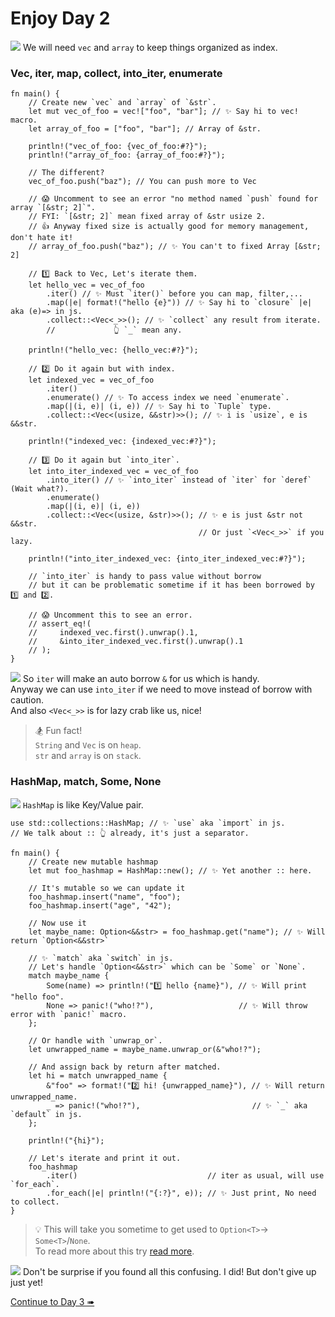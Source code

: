 # Enjoy Day 2

![](/assets/kat.png) We will need `vec` and `array` to keep things organized as index.

### Vec, iter, map, collect, into_iter, enumerate

```rust,editable
fn main() {
    // Create new `vec` and `array` of `&str`.
    let mut vec_of_foo = vec!["foo", "bar"]; // ✨ Say hi to vec! macro.
    let array_of_foo = ["foo", "bar"]; // Array of &str.

    println!("vec_of_foo: {vec_of_foo:#?}");
    println!("array_of_foo: {array_of_foo:#?}");

    // The different?
    vec_of_foo.push("baz"); // You can push more to Vec

    // 😱 Uncomment to see an error "no method named `push` found for array `[&str; 2]`".
    // FYI: `[&str; 2]` mean fixed array of &str usize 2.
    // 👍 Anyway fixed size is actually good for memory management, don't hate it!
    // array_of_foo.push("baz"); // ✨ You can't to fixed Array [&str; 2]

    // 1️⃣ Back to Vec, Let's iterate them.
    let hello_vec = vec_of_foo
        .iter() // ✨ Must `iter()` before you can map, filter,...
        .map(|e| format!("hello {e}")) // ✨ Say hi to `closure` |e| aka (e)=> in js.
        .collect::<Vec<_>>(); // ✨ `collect` any result from iterate.
        //             👆 `_` mean any.

    println!("hello_vec: {hello_vec:#?}");

    // 2️⃣ Do it again but with index.
    let indexed_vec = vec_of_foo
        .iter()
        .enumerate() // ✨ To access index we need `enumerate`.
        .map(|(i, e)| (i, e)) // ✨ Say hi to `Tuple` type.
        .collect::<Vec<(usize, &&str)>>(); // ✨ i is `usize`, e is &&str.

    println!("indexed_vec: {indexed_vec:#?}");

    // 3️⃣ Do it again but `into_iter`.
    let into_iter_indexed_vec = vec_of_foo
        .into_iter() // ✨ `into_iter` instead of `iter` for `deref` (Wait what?).
        .enumerate()
        .map(|(i, e)| (i, e))
        .collect::<Vec<(usize, &str)>>(); // ✨ e is just &str not &&str.
                                          // Or just `<Vec<_>>` if you lazy.

    println!("into_iter_indexed_vec: {into_iter_indexed_vec:#?}");

    // `into_iter` is handy to pass value without borrow
    // but it can be problematic sometime if it has been borrowed by 1️⃣ and 2️⃣.

    // 😱 Uncomment this to see an error.
    // assert_eq!(
    //     indexed_vec.first().unwrap().1,
    //     &into_iter_indexed_vec.first().unwrap().1
    // );
}
```

![](/assets/duck.png) So `iter` will make an auto borrow `&` for us which is handy.  
Anyway we can use `into_iter` if we need to move instead of borrow with caution.  
And also `<Vec<_>>` is for lazy crab like us, nice!

> 🏂 Fun fact!  
> `String` and `Vec` is on `heap`.  
> `str` and `array` is on `stack`.

### HashMap, match, Some, None

![](/assets/kat.png) `HashMap` is like Key/Value pair.

```rust,editable
use std::collections::HashMap; // ✨ `use` aka `import` in js.
// We talk about :: 👆 already, it's just a separator.

fn main() {
    // Create new mutable hashmap
    let mut foo_hashmap = HashMap::new(); // ✨ Yet another :: here.

    // It's mutable so we can update it
    foo_hashmap.insert("name", "foo");
    foo_hashmap.insert("age", "42");

    // Now use it
    let maybe_name: Option<&&str> = foo_hashmap.get("name"); // ✨ Will return `Option<&&str>`

    // ✨ `match` aka `switch` in js.
    // Let's handle `Option<&&str>` which can be `Some` or `None`.
    match maybe_name {
        Some(name) => println!("1️⃣ hello {name}"), // ✨ Will print "hello foo".
        None => panic!("who!?"),                   // ✨ Will throw error with `panic!` macro.
    };

    // Or handle with `unwrap_or`.
    let unwrapped_name = maybe_name.unwrap_or(&"who!?");

    // And assign back by return after matched.
    let hi = match unwrapped_name {
        &"foo" => format!("2️⃣ hi! {unwrapped_name}"), // ✨ Will return unwrapped_name.
        _ => panic!("who!?"),                         // ✨ `_` aka `default` in js.
    };

    println!("{hi}");

    // Let's iterate and print it out.
    foo_hashmap
        .iter()                             // iter as usual, will use `for_each`.
        .for_each(|e| println!("{:?}", e)); // ✨ Just print, No need to collect.
}
```

> 💡 This will take you sometime to get used to `Option<T>`→ `Some<T>`/`None`.  
> To read more about this try [read more](https://doc.rust-lang.org/rust-by-example/error/option_unwrap.html).

![](/assets/duck.png) Don't be surprise if you found all this confusing. I did! But don't give up just yet!

[Continue to Day 3 ➠](./enjoy3.md)
